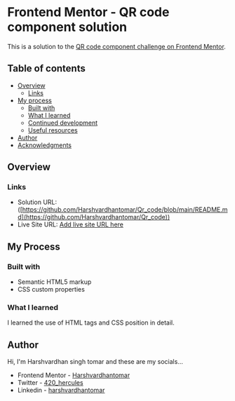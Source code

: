 # Frontend Mentor - QR code component solution

This is a solution to the [QR code component challenge on Frontend Mentor](https://www.frontendmentor.io/challenges/qr-code-component-iux_sIO_H). 

## Table of contents

- [Overview](#overview)
  - [Links](#links)
- [My process](#my-process)
  - [Built with](#built-with)
  - [What I learned](#what-i-learned)
  - [Continued development](#continued-development)
  - [Useful resources](#useful-resources)
- [Author](#author)
- [Acknowledgments](#acknowledgments)

## Overview

### Links

- Solution URL: ([https://github.com/Harshvardhantomar/Qr_code/blob/main/README.md](https://github.com/Harshvardhantomar/Qr_code))
- Live Site URL: [Add live site URL here](https://your-live-site-url.com)
## My Process

### Built with

- Semantic HTML5 markup
- CSS custom properties
### What I learned

I learned the use of HTML tags and CSS position in detail.

## Author
Hi, I'm Harshvardhan singh tomar and these are my socials...

- Frontend Mentor - [Harshvardhantomar](https://www.frontendmentor.io/profile/Harshvardhantomar)
- Twitter - [420_hercules](https://www.twitter.com/420_hercules)
- Linkedin - [harshvardhantomar](https://www.linkedin.com/in/harshvardhantomar/)
